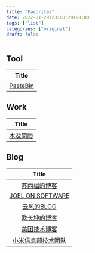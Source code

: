 ```yaml
---
title: "Favorites"
date: 2022-01-29T23:00:29+08:00
tags: ["list"]
categories: ["original"]
draft: false
---
```


## Tool

|               Title               |
| :-------------------------------: |
| [PasteBin](https://pastebin.com/) |



## Work

|                Title                |
| :---------------------------------: |
| [木及简历](https://www.mujicv.com/) |

## Blog

|                        Title                         |
| :--------------------------------------------------: |
|        [苏丙榅的博客](https://subingwen.cn/)         |
| [JOEL ON SOFTWARE](https://www.joelonsoftware.com/)  |
|      [云风的BLOG](https://blog.codingnow.com/)       |
|         [欧长坤的博客](https://changkun.de/)         |
|      [美团技术博客](https://tech.meituan.com/)       |
| [小米信息部技术团队](https://xiaomi-info.github.io/) |

